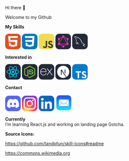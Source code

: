  <link rel="stylesheet" href="css/style.css" />

Hi there 👋

Welcome to my Github

**My Skills**

<img href="#"><img src="https://github.com/tonic-6101/tonic-6101/blob/main/assets/icons/HTML.svg" style="width:50px;height:50px;"></img> <img href="https://discordapp.com/users/1008659940350636102"><img src="https://github.com/tonic-6101/tonic-6101/blob/main/assets/icons/CSS.svg" style="width:50px;height:50px;"></img> <img href="#"><img src="https://github.com/tonic-6101/tonic-6101/blob/main/assets/icons/JavaScript.svg" style="width:50px;height:50px;"></img> <img href="#"><img src="https://github.com/tonic-6101/tonic-6101/blob/main/assets/icons/GraphQL-Dark.svg" style="width:50px;height:50px;"></img> <img href="#"><img src="https://github.com/tonic-6101/tonic-6101/blob/main/assets/icons/MySQL-Dark.svg" style="width:50px;height:50px;"></img>

**Interested in**

<img href="#"><img src="https://github.com/tonic-6101/tonic-6101/blob/main/assets/icons/React-Dark.svg" style="width:50px;height:50px;"></img> <img href="#"><img src="https://github.com/tonic-6101/tonic-6101/blob/main/assets/icons/NodeJS-Dark.svg" style="width:50px;height:50px;"></img> <img href="#"><img src="https://github.com/tonic-6101/tonic-6101/blob/main/assets/icons/ExpressJS-Dark.svg" style="width:50px;height:50px;"></img> <img href="#"><img src="https://github.com/tonic-6101/tonic-6101/blob/main/assets/icons/NextJS-Dark.svg" style="width:50px;height:50px;"></img> <img href="#"><img src="https://github.com/tonic-6101/tonic-6101/blob/main/assets/icons/TypeScript.svg" style="width:50px;height:50px;"></img>

**Contact**

<img href="https://discordapp.com/users/1008659940350636102"><img src="https://github.com/tonic-6101/tonic-6101/blob/main/assets/icons/Discord.svg" style="width:50px;height:50px;"></img> <img href="#"><img src="https://github.com/tonic-6101/tonic-6101/blob/main/assets/icons/Instagram.svg" style="width:50px;height:50px;"></img> <img href="#"><img src="https://github.com/tonic-6101/tonic-6101/blob/main/assets/icons/LinkedIn.svg" style="width:50px;height:50px;"></img> <img href="#"><img src="https://github.com/tonic-6101/tonic-6101/blob/main/assets/icons/Mail.svg" style="width:54px;height:54px;"></img>

**Currently**</br>
I’m learning React.js and working on landing page Gotcha.

**Source Icons:**

https://github.com/tandpfun/skill-icons#readme

https://commons.wikimedia.org
